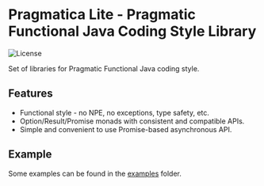 # Pragmatica Lite - Pragmatic Functional Java Coding Style Library

![License](https://img.shields.io/badge/license-Apache%202-blue.svg)

Set of libraries for Pragmatic Functional Java coding style.

## Features
* Functional style - no NPE, no exceptions, type safety, etc.
* Option<T>/Result<T>/Promise<T> monads with consistent and compatible APIs.
* Simple and convenient to use Promise-based asynchronous API.   

## Example 
Some examples can be found in the [examples](./examples) folder.

